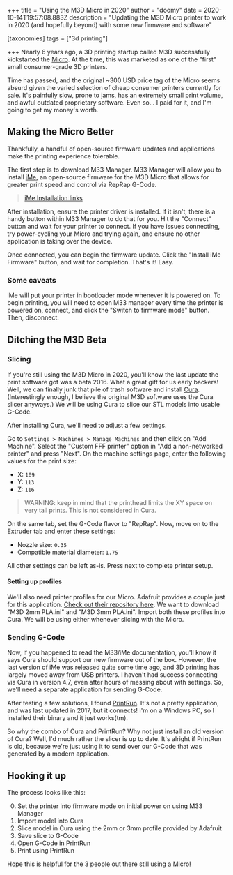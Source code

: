 +++
title = "Using the M3D Micro in 2020"
author = "doomy"
date = 2020-10-14T19:57:08.883Z
description = "Updating the M3D Micro printer to work in 2020 (and hopefully beyond) with some new firmware and software"

[taxonomies]
tags = ["3d printing"]

+++
Nearly 6 years ago, a 3D printing startup called M3D successfully kickstarted the [Micro](https://www.kickstarter.com/projects/m3d/the-micro-the-first-truly-consumer-3d-printer). At the time, this was marketed as one of the "first" small consumer-grade 3D printers. 

Time has passed, and the original ~300 USD price tag of the Micro seems absurd given the varied selection of cheap consumer printers currently for sale. It's painfully slow, prone to jams, has an extremely small print volume, and awful outdated proprietary software. Even so... I paid for it, and I'm going to get my money's worth.

## Making the Micro Better

Thankfully, a handful of open-source firmware updates and applications make the printing experience tolerable.

The first step is to download M33 Manager. M33 Manager will allow you to install [iMe](https://github.com/donovan6000/iMe), an open-source firmware for the M3D Micro that allows for greater print speed and control via RepRap G-Code.

> [iMe Installation links](https://github.com/donovan6000/iMe#installation)

After installation, ensure the printer driver is installed. If it isn't, there is a handy button within M33 Manager to do that for you. Hit the "Connect" button and wait for your printer to connect. If you have issues connecting, try power-cycling your Micro and trying again, and ensure no other application is taking over the device.

Once connected, you can begin the firmware update. Click the "Install iMe Firmware" button, and wait for completion. That's it! Easy.

### Some caveats

iMe will put your printer in bootloader mode whenever it is powered on. To begin printing, you will need to open M33 manager every time the printer is powered on, connect, and click the "Switch to firmware mode" button. Then, disconnect.

## Ditching the M3D Beta

### Slicing

If you're still using the M3D Micro in 2020, you'll know the last update the print software got was a beta 2016. What a great gift for us early backers! Well, we can finally junk that pile of trash software and install [Cura](https://ultimaker.com/software/ultimaker-cura). (Interestingly enough, I believe the original M3D software uses the Cura slicer anyways.) We will be using Cura to slice our STL models into usable G-Code.

After installing Cura, we'll need to adjust a few settings. 

Go to `Settings > Machines > Manage Machines` and then click on "Add Machine". Select the "Custom FFF printer" option in "Add a non-networked printer" and press "Next". On the machine settings page, enter the following values for the print size:

- X: `109`
- Y: `113`
- Z: `116` 

> WARNING: keep in mind that the printhead limits the XY space on very tall prints. This is not considered in Cura.

On the same tab, set the G-Code flavor to "RepRap". Now, move on to the Extruder tab and enter these settings:

- Nozzle size: `0.35`
- Compatible material diameter: `1.75`

All other settings can be left as-is. Press next to complete printer setup.

#### Setting up profiles

We'll also need printer profiles for our Micro. Adafruit provides a couple just for this application. [Check out their repository here](https://github.com/adafruit/Printer-Profiles/tree/master/M3D). We want to download "M3D 2mm PLA.ini" and "M3D 3mm PLA.ini". Import both these profiles into Cura. We will be using either whenever slicing with the Micro. 

### Sending G-Code

Now, if you happened to read the M33/iMe documentation, you'll know it says Cura should support our new firmware out of the box. However, the last version of iMe was released quite some time ago, and 3D printing has largely moved away from USB printers. I haven't had success connecting via Cura in version 4.7, even after hours of messing about with settings. So, we'll need a separate application for sending G-Code.

After testing a few solutions, I found [PrintRun](https://www.pronterface.com/). It's not a pretty application, and was last updated in 2017, but it connects! I'm on a Windows PC, so I installed their binary and it just works(tm).

So why the combo of Cura and PrintRun? Why not just install an old version of Cura? Well, I'd much rather the slicer is up to date. It's alright if PrintRun is old, because we're just using it to send over our G-Code that was generated by a modern application.

## Hooking it up

The process looks like this:

0. Set the printer into firmware mode on initial power on using M33 Manager
1. Import model into Cura
2. Slice model in Cura using the 2mm or 3mm profile provided by Adafruit
3. Save slice to G-Code
4. Open G-Code in PrintRun
5. Print using PrintRun

Hope this is helpful for the 3 people out there still using a Micro!